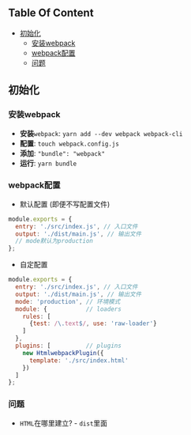 <!-- START doctoc generated TOC please keep comment here to allow auto update -->
<!-- DON'T EDIT THIS SECTION, INSTEAD RE-RUN doctoc TO UPDATE -->
## Table Of Content

- [初始化](#%E5%88%9D%E5%A7%8B%E5%8C%96)
  - [安装webpack](#%E5%AE%89%E8%A3%85webpack)
  - [webpack配置](#webpack%E9%85%8D%E7%BD%AE)
  - [问题](#%E9%97%AE%E9%A2%98)

<!-- END doctoc generated TOC please keep comment here to allow auto update -->

## 初始化
### 安装webpack
- **安装**`webpack`: `yarn add --dev webpack webpack-cli`
- **配置**: `touch webpack.config.js`
- **添加**: `"bundle": "webpack"`
- **运行**: `yarn bundle`

### webpack配置
- 默认配置 (即便不写配置文件)
```javascript
module.exports = {
  entry: './src/index.js', // 入口文件
  output: './dist/main.js', // 输出文件
  // mode默认为production
};
```
- 自定配置
```javascript
module.exports = {
  entry: './src/index.js', // 入口文件
  output: './dist/main.js', // 输出文件
  mode: 'production', // 环境模式
  module: {           // loaders
    rules: [
      {test: /\.text$/, use: 'raw-loader'}
    ]
  },
  plugins: [          // plugins
    new HtmlwebpackPlugin({
      template: './src/index.html'
    })
  ]
};
```

### 问题
- `HTML`在哪里建立? - `dist`里面
